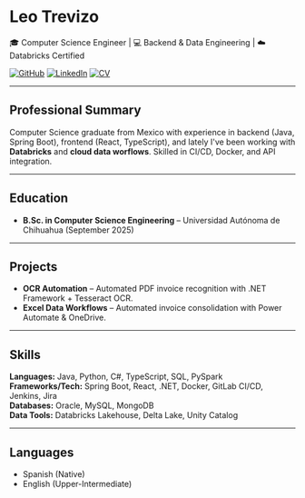 # Leo Trevizo

🎓 Computer Science Engineer | 💻 Backend & Data Engineering | ☁️ Databricks Certified

[![GitHub](https://img.shields.io/badge/GitHub-Profile-181717?logo=github&logoColor=white)](https://github.com/technologic-technologic)
[![LinkedIn](https://img.shields.io/badge/LinkedIn-Connect-blue?logo=linkedin)](https://www.linkedin.com/in/leonardo-trevizo-herrera-1082aa319)
[![CV](https://img.shields.io/badge/CV-Download-green?logo=adobeacrobatreader)](https://github.com/leotrevizo37/leotrevizo37/releases/download/v1.0/_cv_LeonardoTrevizo.pdf)

---

## Professional Summary
Computer Science graduate from Mexico with experience in backend (Java, Spring Boot), frontend (React, TypeScript), and lately I've been working with **Databricks** and **cloud data worflows**. Skilled in CI/CD, Docker, and API integration.

---

## Education
- **B.Sc. in Computer Science Engineering** – Universidad Autónoma de Chihuahua (September 2025)

---

## Projects
- **OCR Automation** – Automated PDF invoice recognition with .NET Framework + Tesseract OCR.
- **Excel Data Workflows** – Automated invoice consolidation with Power Automate & OneDrive.

---

## Skills
**Languages:** Java, Python, C#, TypeScript, SQL, PySpark  
**Frameworks/Tech:** Spring Boot, React, .NET, Docker, GitLab CI/CD, Jenkins, Jira  
**Databases:** Oracle, MySQL, MongoDB  
**Data Tools:** Databricks Lakehouse, Delta Lake, Unity Catalog

---

## Languages
- Spanish (Native)
- English (Upper-Intermediate)  
